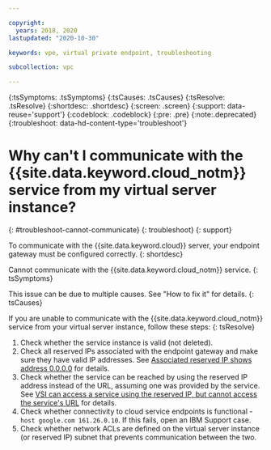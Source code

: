 ```yaml
---

copyright:
  years: 2018, 2020
lastupdated: "2020-10-30"

keywords: vpe, virtual private endpoint, troubleshooting

subcollection: vpc

---
```


{:tsSymptoms: .tsSymptoms}
{:tsCauses: .tsCauses}
{:tsResolve: .tsResolve}
{:shortdesc: .shortdesc}
{:screen: .screen}
{:support: data-reuse='support'}
{:codeblock: .codeblock}
{:pre: .pre}
{:note:.deprecated}
{:troubleshoot: data-hd-content-type='troubleshoot'}

# Why can't I communicate with the {{site.data.keyword.cloud_notm}} service from my virtual server instance?
{: #troubleshoot-cannot-communicate}
{: troubleshoot}
{: support}

To communicate with the {{site.data.keyword.cloud}} server, your endpoint gateway must be configured correctly.
{: shortdesc}

Cannot communicate with the {{site.data.keyword.cloud_notm}} service.
{: tsSymptoms}

This issue can be due to multiple causes. See "How to fix it" for details.
{: tsCauses}

If you are unable to communicate with the {{site.data.keyword.cloud_notm}} service from your virtual server instance, follow these steps:
{: tsResolve}

1. Check whether the service instance is valid (not deleted).
1. Check all reserved IPs associated with the endpoint gateway and make sure they have valid IP addresses. See [Associated reserved IP shows address 0.0.0.0]() for details.
1. Check whether the service can be reached by using the reserved IP address instead of the URL, assuming one was provided by the service. See [VSI can access a service using
    the reserved IP, but cannot access the service's URL]() for details.
1. Check whether connectivity to cloud service endpoints is functional - `host google.com 161.26.0.10`. If this fails, open an IBM Support case.
1. Check whether network ACLs are defined on the virtual server instance (or reserved IP) subnet that prevents communication between the two.
